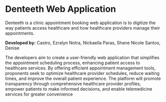 # Denteeth Web Application
Denteeth is a clinic appointment booking web application is to digitize the way patients access healthcare and how healthcare providers manage their appointments.

**Developed by:**
     Castro, Ezralyn
     Notra, Nickaella
     Paras, Shane Nicole
     Santos, Denise

The developers aim to create a user-friendly web application that simplifies the appointment scheduling process, enhancing patient access to healthcare services. By offering efficient appointment management tools, proponents seek to optimize healthcare provider schedules, reduce waiting times, and improve the overall patient experience. The platform will promote transparency through comprehensive healthcare provider profiles, empower patients to make informed decisions, and enable telemedicine services for greater convenience
